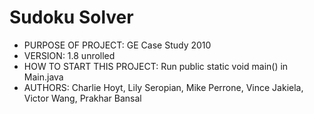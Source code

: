# Sudoku Solver
* PURPOSE OF PROJECT: GE Case Study 2010
* VERSION: 1.8 unrolled
* HOW TO START THIS PROJECT: Run public static void main() in Main.java
* AUTHORS: Charlie Hoyt, Lily Seropian, Mike Perrone, Vince Jakiela, Victor Wang, Prakhar Bansal
